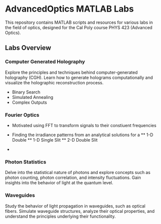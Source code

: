 # AdvancedOptics MATLAB Labs
This repository contains MATLAB scripts and resources for various labs in the field of optics, designed for the Cal Poly course PHYS 423 (Advanced Optics). 

## Labs Overview
### Computer Generated Holography
Explore the principles and techniques behind computer-generated holography (CGH). Learn how to generate holograms computationally and visualize the holographic reconstruction process.
- Binary Search
- Simulated Annealing
- Complex Outputs

### Fourier Optics
- Motivated using FFT to transform signals to their constiuent frequencies
- Finding the irradiance patterns from an analytical solutions for a
  ** 1-D Double
  ** 1-D Single Slit
  ** 2-D Double Slit
  
- 
### Photon Statistics
Delve into the statistical nature of photons and explore concepts such as photon counting, photon correlation, and intensity fluctuations. Gain insights into the behavior of light at the quantum level.

### Waveguides
Study the behavior of light propagation in waveguides, such as optical fibers. Simulate waveguide structures, analyze their optical properties, and understand the principles underlying their functionality.
